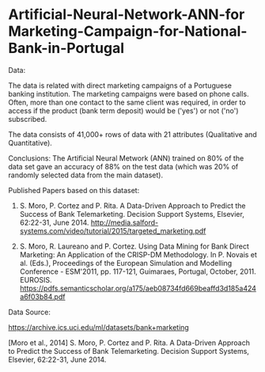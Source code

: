 # Artificial-Neural-Network-ANN-for Marketing-Campaign-for-National-Bank-in-Portugal

Data: 

The data is related with direct marketing campaigns of a Portuguese banking institution. The marketing campaigns were based on phone calls. Often, more than one contact to the same client was required, in order to access if the product (bank term deposit) would be ('yes') or not ('no') subscribed.

The data consists of 41,000+ rows of data with 21 attributes (Qualitative and Quantitative).  

Conclusions: The Artificial Neural Metwork (ANN) trained on 80% of the data set gave an accuracy of 88% on the test data (which was 20% of randomly selected data from the main dataset). 


Published Papers based on this dataset:

1. S. Moro, P. Cortez and P. Rita. A Data-Driven Approach to Predict the Success of Bank Telemarketing. Decision Support Systems, Elsevier, 62:22-31, June 2014.
http://media.salford-systems.com/video/tutorial/2015/targeted_marketing.pdf

2. S. Moro, R. Laureano and P. Cortez. Using Data Mining for Bank Direct Marketing: An Application of the CRISP-DM Methodology. In P. Novais et al. (Eds.), Proceedings of the European Simulation and Modelling Conference - ESM'2011, pp. 117-121, Guimaraes, Portugal, October, 2011. EUROSIS.
https://pdfs.semanticscholar.org/a175/aeb08734fd669beaffd3d185a424a6f03b84.pdf

Data Source: 

https://archive.ics.uci.edu/ml/datasets/bank+marketing

[Moro et al., 2014] S. Moro, P. Cortez and P. Rita. A Data-Driven Approach to Predict the Success of Bank Telemarketing. Decision Support Systems, Elsevier, 62:22-31, June 2014.
